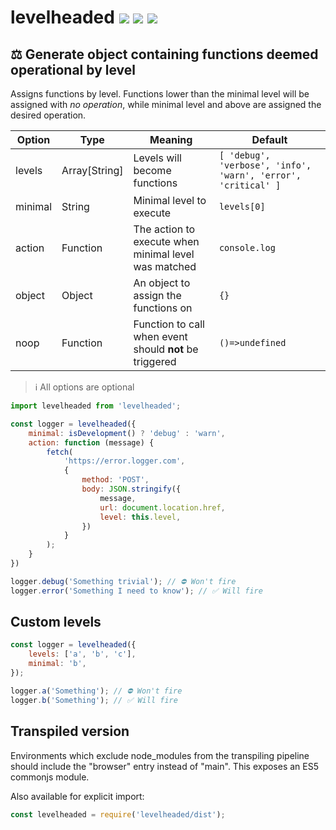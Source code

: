 # levelheaded [![](https://img.shields.io/npm/v/levelheaded.svg)](https://www.npmjs.com/package/levelheaded) [![](https://img.shields.io/badge/source--000000.svg?logo=github&style=social)](https://github.com/omrilotan/mono/tree/master/packages/levelheaded) [![](https://badgen.net/bundlephobia/minzip/levelheaded)](https://bundlephobia.com/result?p=levelheaded)

## ⚖️ Generate object containing functions deemed operational by level

Assigns functions by level. Functions lower than the minimal level will be assigned with _no operation_, while minimal level and above are assigned the desired operation.

| Option | Type | Meaning | Default
| - | - | - | -
| levels | Array[String] | Levels will become functions | `[ 'debug', 'verbose', 'info', 'warn', 'error', 'critical' ]`
| minimal | String | Minimal level to execute | `levels[0]`
| action | Function | The action to execute when minimal level was matched | `console.log`
| object | Object | An object to assign the functions on | `{}`
| noop | Function | Function to call when event should **not** be triggered | `()=>undefined`

> ℹ️ All options are optional

```js
import levelheaded from 'levelheaded';

const logger = levelheaded({
	minimal: isDevelopment() ? 'debug' : 'warn',
	action: function (message) {
		fetch(
			'https://error.logger.com',
			{
				method: 'POST',
				body: JSON.stringify({
					message,
					url: document.location.href,
					level: this.level,
				})
			}
		);
	}
})

logger.debug('Something trivial'); // ⛔️ Won't fire
logger.error('Something I need to know'); // ✅ Will fire
```

## Custom levels
```js
const logger = levelheaded({
	levels: ['a', 'b', 'c'],
	minimal: 'b',
});

logger.a('Something'); // ⛔️ Won't fire
logger.b('Something'); // ✅ Will fire
```

## Transpiled version
Environments which exclude node_modules from the transpiling pipeline should include the "browser" entry instead of "main". This exposes an ES5 commonjs module.

Also available for explicit import:
```js
const levelheaded = require('levelheaded/dist');
```
